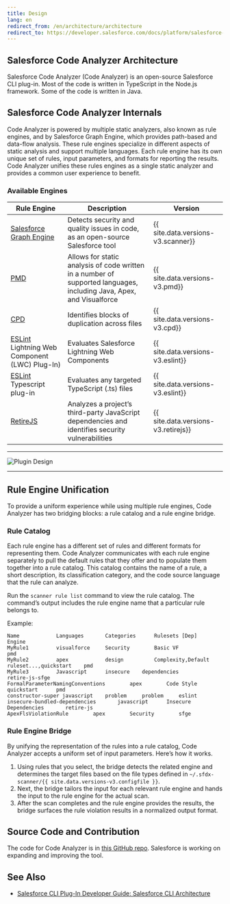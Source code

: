 ```yaml
---
title: Design
lang: en
redirect_from: /en/architecture/architecture
redirect_to: https://developer.salesforce.com/docs/platform/salesforce-code-analyzer/guide/architecture.html
---
```


## Salesforce Code Analyzer Architecture

Salesforce Code Analyzer (Code Analyzer) is an open-source Salesforce CLI plug-in. Most of the code is written in TypeScript in the Node.js framework. Some of the code is written in Java.

## Salesforce Code Analyzer Internals

Code Analyzer is powered by multiple static analyzers, also known as rule engines, and by Salesforce Graph Engine, which provides path-based and data-flow analysis. These rule engines specialize in different aspects of static analysis and support multiple languages. Each rule engine has its own unique set of rules, input parameters, and formats for reporting the results. Code Analyzer unifies these rules engines as a single static analyzer and provides a common user experience to benefit.

### Available Engines

| Rule Engine                                                                            | Description | Version |
|----------------------------------------------------------------------------------------| ------- | ------- |
| [Salesforce Graph Engine](./en/v3.x/salesforce-graph-engine/introduction/)             | Detects security and quality issues in code, as an open-source Salesforce tool | {{ site.data.versions-v3.scanner}} |
| [PMD](./en/v3.x/architecture/pmd-engine/)                                              | Allows for static analysis of code written in a number of supported languages, including Java, Apex, and Visualforce    | {{ site.data.versions-v3.pmd}}	|
| [CPD](./en/v3.x/architecture/cpd-engine/)                                              | Identifies blocks of duplication across files   | {{ site.data.versions-v3.cpd}}	|
| [ESLint](./en/v3.x/architecture/eslint-engine/) Lightning Web Component (LWC) Plug-In) | Evaluates Salesforce Lightning Web Components | {{ site.data.versions-v3.eslint}}		|
| [ESLint](./en/v3.x/architecture/eslint-engine/) Typescript plug-in                     | Evaluates any targeted TypeScript (.ts) files	| {{ site.data.versions-v3.eslint}}	|
| [RetireJS](./en/v3.x/architecture/retire-js-engine/)                                   | Analyzes a project’s third-party JavaScript dependencies and identifies security vulnerabilities | {{ site.data.versions-v3.retirejs}}	|

-------

![Plugin Design](./assets/images/architecture-042023.png)

-------

## Rule Engine Unification

To provide a uniform experience while using multiple rule engines, Code Analyzer has two bridging blocks: a rule catalog and a rule engine bridge. 

### Rule Catalog

Each rule engine has a different set of rules and different formats for representing them. Code Analyzer communicates with each rule engine separately to pull the default rules that they offer and to populate them together into a rule catalog. This catalog contains the name of a rule, a short description, its classification category, and the code source language that the rule can analyze.

Run the ```scanner rule list``` command to view the rule catalog. The command’s output includes the rule engine name that a particular rule belongs to.

Example:

```
Name			Languages		Categories		Rulesets [Dep]		Engine
MyRule1			visualforce		Security		Basic VF			pmd
MyRule2			apex			design			Complexity,Default ruleset...,quickstart	pmd
MyRule3			Javascript		insecure 	dependencies 		retire-js-sfge
FormalParameterNamingConventions		apex		Code Style		quickstart		pmd
constructor-super javascript	problem		problem		eslint
insecure-bundled-dependencies		javascript		Insecure Dependencies		retire-js
ApexFlsViolationRule		apex		Security		sfge
```

### Rule Engine Bridge

By unifying the representation of the rules into a rule catalog, Code Analyzer accepts a uniform set of input parameters. Here’s how it works.

1. Using rules that you select, the bridge detects the related engine and determines the target files based on the file types defined in `~/.sfdx-scanner/{{ site.data.versions-v3.configfile }}`. 
2. Next, the bridge tailors the input for each relevant rule engine and hands the input to the rule engine for the actual scan.
3. After the scan completes and the rule engine provides the results, the bridge surfaces the rule violation results in a normalized output format.


## Source Code and Contribution

The code for Code Analyzer is in [this GitHub repo](https://github.com/forcedotcom/sfdx-scanner). Salesforce is working on expanding and improving the tool.

## See Also
- [Salesforce CLI Plug-In Developer Guide: Salesforce CLI Architecture](https://developer.salesforce.com/docs/atlas.en-us.sfdx_cli_plugins.meta/sfdx_cli_plugins/cli_plugins_architecture.htm)
